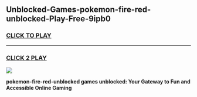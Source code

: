 
## Unblocked-Games-pokemon-fire-red-unblocked-Play-Free-9ipb0
<h3>
<a href="https://premium76.site?title=pokemon-fire-red-unblocked&ref=23A">CLICK TO PLAY</a></h3>
<hr>

<h3>
<a href="https://premium76.site?title=pokemon-fire-red-unblocked&ref=23A">CLICK 2 PLAY</a>
  
</h3>

<a href="https://premium76.site?title=pokemon-fire-red-unblocked&ref=23A"><img src="https://clearcache.store/games.png"></a>


**pokemon-fire-red-unblocked games unblocked: Your Gateway to Fun and Accessible Online Gaming**
